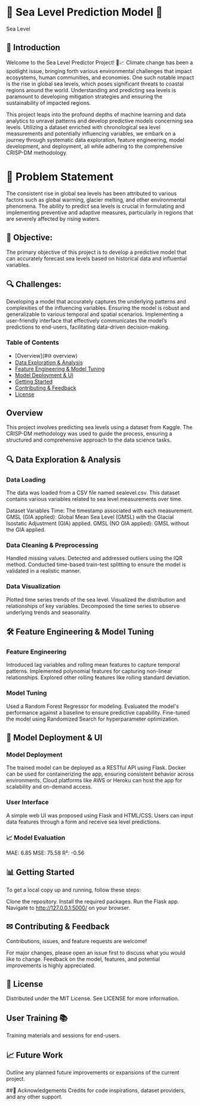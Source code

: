 # 🌊 Sea Level Prediction Model 🌊

Sea Level

## 🚀 Introduction

Welcome to the Sea Level Predictor Project! 🌊📈 Climate change has been a spotlight issue, bringing forth various environmental challenges that impact ecosystems, human communities, and economies. One such notable impact is the rise in global sea levels, which poses significant threats to coastal regions around the world. Understanding and predicting sea levels is paramount to developing mitigation strategies and ensuring the sustainability of impacted regions.

This project leaps into the profound depths of machine learning and data analytics to unravel patterns and develop predictive models concerning sea levels. Utilizing a dataset enriched with chronological sea level measurements and potentially influencing variables, we embark on a journey through systematic data exploration, feature engineering, model development, and deployment, all while adhering to the comprehensive CRISP-DM methodology.

# 🧐 Problem Statement

The consistent rise in global sea levels has been attributed to various factors such as global warming, glacier melting, and other environmental phenomena. The ability to predict sea levels is crucial in formulating and implementing preventive and adaptive measures, particularly in regions that are severely affected by rising waters.

## 🎯 Objective: 
The primary objective of this project is to develop a predictive model that can accurately forecast sea levels based on historical data and influential variables.

## 🔍 Challenges:

Developing a model that accurately captures the underlying patterns and complexities of the influencing variables.
Ensuring the model is robust and generalizable to various temporal and spatial scenarios.
Implementing a user-friendly interface that effectively communicates the model’s predictions to end-users, facilitating data-driven decision-making.

### Table of Contents

- [Overview](#🌐 overview)
- [Data Exploration & Analysis](#data-exploration--analysis)
- [Feature Engineering & Model Tuning](#feature-engineering--model-tuning)
- [Model Deployment & UI](#model-deployment--ui)
- [Getting Started](#getting-started)
- [Contributing & Feedback](#contributing--feedback)
- [License](#license)


## Overview

This project involves predicting sea levels using a dataset from Kaggle. The CRISP-DM methodology was used to guide the process, ensuring a structured and comprehensive approach to the data science tasks.

## 🔍 Data Exploration & Analysis

### Data Loading

The data was loaded from a CSV file named sealevel.csv.
This dataset contains various variables related to sea level measurements over time.

Dataset Variables
Time: The timestamp associated with each measurement.
GMSL (GIA applied): Global Mean Sea Level (GMSL) with the Glacial Isostatic Adjustment (GIA) applied.
GMSL (NO GIA applied): GMSL without the GIA applied.

### Data Cleaning & Preprocessing

Handled missing values.
Detected and addressed outliers using the IQR method.
Conducted time-based train-test splitting to ensure the model is validated in a realistic manner.

### Data Visualization
Plotted time series trends of the sea level.
Visualized the distribution and relationships of key variables.
Decomposed the time series to observe underlying trends and seasonality.

## 🛠 Feature Engineering & Model Tuning

### Feature Engineering
Introduced lag variables and rolling mean features to capture temporal patterns.
Implemented polynomial features for capturing non-linear relationships.
Explored other rolling features like rolling standard deviation.

### Model Tuning
Used a Random Forest Regressor for modeling.
Evaluated the model's performance against a baseline to ensure predictive capability.
Fine-tuned the model using Randomized Search for hyperparameter optimization.

## 🚀 Model Deployment & UI
### Model Deployment
The trained model can be deployed as a RESTful API using Flask.
Docker can be used for containerizing the app, ensuring consistent behavior across environments.
Cloud platforms like AWS or Heroku can host the app for scalability and on-demand access.

### User Interface
A simple web UI was proposed using Flask and HTML/CSS.
Users can input data features through a form and receive sea level predictions.

### 📈 Model Evaluation
MAE: 6.85
MSE: 75.58
R²: -0.56

## 📊 Getting Started
To get a local copy up and running, follow these steps:

Clone the repository.
Install the required packages.
Run the Flask app.
Navigate to http://127.0.0.1:5000/ on your browser.

## ✉ Contributing & Feedback
Contributions, issues, and feature requests are welcome!

For major changes, please open an issue first to discuss what you would like to change. Feedback on the model, features, and potential improvements is highly appreciated.

## 📜 License
Distributed under the MIT License. See LICENSE for more information.

## User Training 📚
Training materials and sessions for end-users.

## 📈 Future Work
Outline any planned future improvements or expansions of the current project.

##🙏 Acknowledgements
Credits for code inspirations, dataset providers, and any other support.
